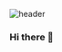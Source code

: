 ![header](https://capsule-render.vercel.app/api?type=wave&color=gradient&height=300&section=footer&text=capsule%20render&fontSize=90)
### Hi there 👋

<!--
**debnathk/debnathk** is a ✨ _special_ ✨ repository because its `README.md` (this file) appears on your GitHub profile.

Here are some ideas to get you started:

- 🔭 I’m currently working on ...
- 🌱 I’m currently learning ...
- 👯 I’m looking to collaborate on ...
- 🤔 I’m looking for help with ...
- 💬 Ask me about ...
- 📫 How to reach me: ...
- 😄 Pronouns: ...
- ⚡ Fun fact: ...
-->
